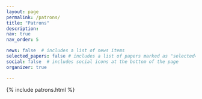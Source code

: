```yaml
---
layout: page
permalink: /patrons/
title: "Patrons"
description: 
nav: true
nav_order: 5

news: false  # includes a list of news items
selected_papers: false # includes a list of papers marked as "selected={true}"
social: false  # includes social icons at the bottom of the page
organizer: true

---
```


{% include patrons.html %}
